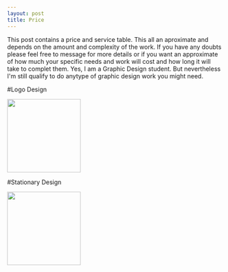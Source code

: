 ```yaml
---
layout: post
title: Price
---
```

 
This post contains a price and service table. This all an aproximate and depends on the amount and complexity of the work. If you have any doubts please feel free to message for more details or if you want an approximate of how much your specific needs and work will cost and how long it will take to complet them. Yes, I am a Graphic Design student. But nevertheless I'm still qualify to do anytype of graphic design work you might need. 








#Logo Design

<img src="https://farm8.staticflickr.com/7585/16742408170_ff08aaa6b0_b.jpg" height="171" widht="800">



#Stationary Design

<img src="https://farm8.staticflickr.com/7607/16903929576_9aff8d07d6_c.jpg" height="171" widht="800">

